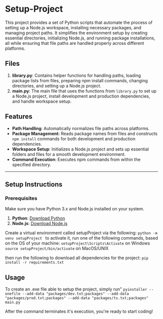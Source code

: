 # Setup-Project

This project provides a set of Python scripts that automate the process of setting up a Node.js workspace, installing necessary packages, and managing project paths. It simplifies the environment setup by creating essential directories, initializing Node.js, and running package installations, all while ensuring that file paths are handled properly across different platforms.

## Files

1. **library.py**: Contains helper functions for handling paths, loading package lists from files, preparing npm install commands, changing directories, and setting up a Node.js project.
2. **main.py**: The main file that uses the functions from `library.py` to set up a Node.js project, install development and production dependencies, and handle workspace setup.

## Features

- **Path Handling**: Automatically normalizes file paths across platforms.
- **Package Management**: Reads package names from files and constructs `npm install` commands for both development and production dependencies.
- **Workspace Setup**: Initializes a Node.js project and sets up essential folders and files for a smooth development environment.
- **Command Execution**: Executes npm commands from within the specified directory.
  
---

## Setup Instructions

### Prerequisites

Make sure you have Python 3.x and Node.js installed on your system.

1. **Python**: [Download Python](https://www.python.org/downloads/)
2. **Node.js**: [Download Node.js](https://nodejs.org/)

Create a virtual environment called setupProject via the following:
`python -m venv setupProject `
to activate it, run one of the following commands, based on the OS of your machine:
`setupProject\Scripts\Activate` on Windows
`source setupProject/bin/activate` on MacOS/UNIX

then run the following to download all dependencies for the project:
`pip install -r requirements.txt`

## Usage

To create an .exe file able to setup the project, simply run"
`pyinstaller --onefile --add-data "packages/dev.txt;packages" --add-data "packages/prod.txt;packages" --add-data "packages/ts.txt;packages" main.py`

After the command terminates it's execution, you're ready to start coding!
